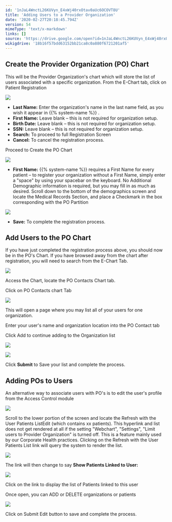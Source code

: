 ```yaml
---
id: '1nJaL4WnctL26KUVyn_E4xWj40rxOtav0aUc6OCOVT8U'
title: 'Adding Users to a Provider Organization'
date: '2020-02-27T20:18:45.794Z'
version: 54
mimeType: 'text/x-markdown'
links: []
source: 'https://drive.google.com/open?id=1nJaL4WnctL26KUVyn_E4xWj40rxOtav0aUc6OCOVT8U'
wikigdrive: '18b16f57bdd63152bb21ca8c0a880f6721201af5'
---
```

## Create the Provider Organization (PO) Chart

This will be the Provider Organization's chart which will store the list of users associated with a specific organization. From the E-Chart tab, click on Patient Registration

![](../adding-users-to-a-provider-organization.assets/19693729763ae89a71d42f724e6b8195.png)

* <strong>Last Name:</strong> Enter the organization's name in the last name field, as you wish it appear in {{% system-name %}} .
* <strong>First Name:</strong> Leave blank – this is not required for organization setup.
* <strong>Birth Date:</strong> Leave blank – this is not required for organization setup.
* <strong>SSN:</strong> Leave blank – this is not required for organization setup.
* <strong>Search:</strong> To proceed to full Registration Screen
* <strong>Cancel:</strong> To cancel the registration process.

Proceed to Create the PO Chart

![](../adding-users-to-a-provider-organization.assets/782079f0bb832cb4a3bfccdfe4153e7e.png)

* <strong>First Name:</strong> {{% system-name %}} requires a First Name for every patient – to register your organization without a First Name, simply enter a "space" by using your spacebar on the keyboard. No Additional Demographic information is required, but you may fill in as much as desired. Scroll down to the bottom of the demographics screen and locate the Medical Records Section, and place a Checkmark in the box corresponding with the PO Partition

![](../adding-users-to-a-provider-organization.assets/c13ffbb847ef9b42957259cfe8d7ef9f.png)

* <strong>Save:</strong> To complete the registration process.

## Add Users to the PO Chart

If you have just completed the registration process above, you should now be in the PO's Chart. If you have browsed away from the chart after registration, you will need to search from the E-Chart Tab.

![](../adding-users-to-a-provider-organization.assets/e4c33371cf3e4109fc0824b61cca1c77.png)

Access the Chart, locate the PO Contacts Chart tab.

Click on PO Contacts chart Tab

![](../adding-users-to-a-provider-organization.assets/72b39b9fd11f8ed9b179853fae21aace.png)

This will open a page where you may list all of your users for one organization.

Enter your user's name and organization location into the PO Contact tab

Click Add to continue adding to the Organization list

![](../adding-users-to-a-provider-organization.assets/33d27301e2c4da90ddfdbfa5caca9e4b.png)

![](../adding-users-to-a-provider-organization.assets/5810fc76faecd71013dc26becd4ba165.png)

Click **Submit** to Save your list and complete the process.

## Adding POs to Users

An alternative way to associate users with PO's is to edit the user's profile from the Access Control module

![](../adding-users-to-a-provider-organization.assets/c981382a7f47229da177bcdaa13accea.png)

Scroll to the lower portion of the screen and locate the Refresh with the User Patients ListEdit (which contains xx patients). This hyperlink and list does not get rendered at all if the setting "Webchart", "Settings", "Limit users to Provider Organization" is turned off. This is a feature mainly used by our Corporate Health practices. Clicking on the Refresh with the User Patients List link will query the system to render the list.

![](../adding-users-to-a-provider-organization.assets/fe36db38f8772e047a6250018aad8290.png)

The link will then change to say **Show Patients Linked to User:**

![](../adding-users-to-a-provider-organization.assets/02a80001a1acc149ee0f8b60b48f3006.png)

Click on the link to display the list of Patients linked to this user

Once open, you can ADD or DELETE organizations or patients

![](../adding-users-to-a-provider-organization.assets/7e7b2a44a31c522cc874c932358bbb21.png)

Click on Submit Edit button to save and complete the process.

